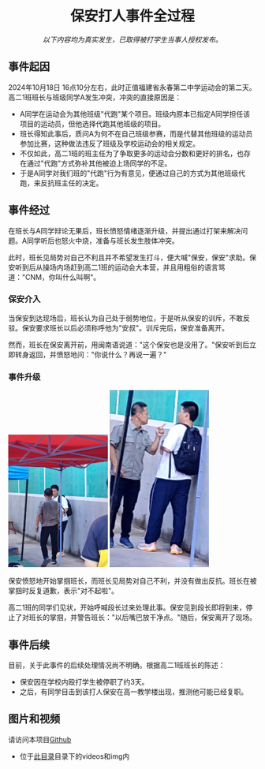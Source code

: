 <div align="center">

# 保安打人事件全过程

_以下内容均为真实发生，已取得被打学生当事人授权发布。_

</div>

## 事件起因

2024年10月18日 16点10分左右，此时正值福建省永春第二中学运动会的第二天。高二1班班长与班级同学A发生冲突，冲突的直接原因是：

- A同学在运动会为其他班级"代跑"某个项目。班级内原本已指定A同学担任该项目的运动员，但他选择代跑其他班级的项目。
- 班长得知此事后，质问A为何不在自己班级参赛，而是代替其他班级的运动员参加比赛，这种做法违反了班级及学校运动会的相关规定。
- 不仅如此，高二1班的班主任为了争取更多的运动会分数和更好的排名，也存在通过"代跑"方式弥补其他被迫上场同学的不足。
- 于是A同学对我们班的"代跑"行为有意见，便通过自己的方式为其他班级代跑，来反抗班主任的决定。


## 事件经过

在班长与A同学辩论无果后，班长愤怒情绪逐渐升级，并提出通过打架来解决问题。A同学听后也怒火中烧，准备与班长发生肢体冲突。

此时，班长见局势对自己不利且并不希望发生打斗，便大喊"保安，保安"求助。保安听到后从操场内场赶到高二1班的运动会大本营，并且用粗俗的语言骂道："CNM，你叫什么叫啊"。

### 保安介入

当保安到达现场后，班长认为自己处于弱势地位，于是听从保安的训斥，不敢反驳。保安要求班长以后必须称呼他为"安叔"。训斥完后，保安准备离开。

然而，班长在保安离开前，用闽南语说道："这个保安也是没用了。"保安听到后立即转身返回，并愤怒地问："你说什么？再说一遍？"

### 事件升级

<div>
    <a href="./resources/img/security.jpg"><img src="./resources/img/security.jpg" width=40%></a>
    <a href="./resources/img/security-1.jpg"><img src="./resources/img/security-1.jpg" width=40%></a>
</div>

保安愤怒地开始掌掴班长，而班长见局势对自己不利，并没有做出反抗。班长在被掌掴时反复道歉，表示"对不起啦"。

高二1班的同学们见状，开始呼喊段长过来处理此事。保安见到段长即将到来，停止了对班长的掌掴，并警告班长："以后嘴巴放干净点。"随后，保安离开了现场。

## 事件后续

目前，关于此事件的后续处理情况尚不明确。根据高二1班班长的陈述：

- 保安因在学校内殴打学生被停职了约3天。
- 之后，有同学目击到该打人保安在高一教学楼出现，推测他可能已经复职。

## 图片和视频

请访问本项目[Github](https://github.com/FreeStudent404/FreeStudent)

- 位于[此目录](https://github.com/FreeStudent404/FreeStudent/tree/main/articles/security/resources/)目录下的videos和img内